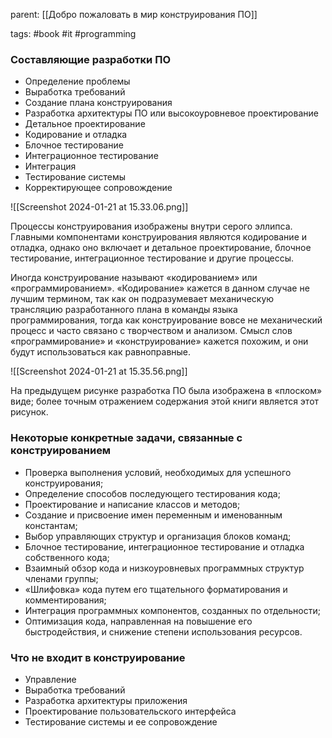 parent: [[Добро пожаловать в мир конструирования ПО]]

tags: #book #it #programming 

### Составляющие разработки ПО

- Определение проблемы
- Выработка требований
- Создание плана конструирования
- Разработка архитектуры ПО или высокоуровневое проектирование
- Детальное проектирование
- Кодирование и отладка
- Блочное тестирование
- Интеграционное тестирование
- Интеграция
- Тестирование системы
- Корректирующее сопровождение

![[Screenshot 2024-01-21 at 15.33.06.png]]

Процессы конструирования изображены внутри серого эллипса. Главными компонентами конструирования являются кодирование и отладка, однако оно включает и детальное проектирование, блочное тестирование, интеграционное тестирование и другие процессы.

Иногда конструирование называют «кодированием» или «программированием». «Кодирование» кажется в данном случае не лучшим термином, так как он подразумевает механическую трансляцию разработанного плана в команды языка программирования, тогда как конструирование вовсе не механический процесс и часто связано с творчеством и анализом. Смысл слов «программирование» и «конструирование» кажется похожим, и они будут использоваться как равноправные.

![[Screenshot 2024-01-21 at 15.35.56.png]]

На предыдущем рисунке разработка ПО была изображена в «плоском» виде; более точным отражением содержания этой книги является этот рисунок.

### Некоторые конкретные задачи, связанные с конструированием

- Проверка выполнения условий, необходимых для успешного конструирования;
- Определение способов последующего тестирования кода;
- Проектирование и написание классов и методов;
- Создание и присвоение имен переменным и именованным константам;
- Выбор управляющих структур и организация блоков команд;
- Блочное тестирование, интеграционное тестирование и отладка собственного кода;
- Взаимный обзор кода и низкоуровневых программных структур членами группы;
- «Шлифовка» кода путем его тщательного форматирования и комментирования;
- Интеграция программных компонентов, созданных по отдельности;
- Оптимизация кода, направленная на повышение его быстродействия, и снижение степени использования ресурсов.

### Что не входит в конструирование

- Управление
- Выработка требований
- Разработка архитектуры приложения
- Проектирование пользовательского интерфейса
- Тестирование системы и ее сопровождение